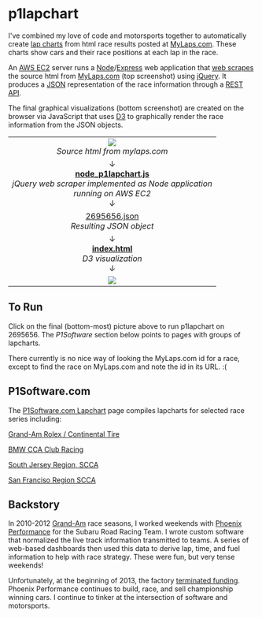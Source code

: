 p1lapchart
==========
I've combined my love of code and motorsports together to automatically create 
[lap charts](http://www.collinsdictionary.com/dictionary/english/lap-chart) from html race results posted at
[MyLaps.com](http://mylaps.com).  These charts show cars and their race positions at each lap in the race.

An [AWS EC2](http://aws.amazon.com/ec2/) server runs a [Node](http://nodejs.org)/[Express](http://expressjs.com/)
web application that [web scrapes](http://en.wikipedia.org/wiki/Web_scraping) the source html from 
[MyLaps.com](http://mylaps.com) (top screenshot) using
[jQuery](http://jquery.org).
It produces a [JSON](http://en.wikipedia.org/wiki/Json) representation of the race information through a 
[REST API](http://en.wikipedia.org/wiki/Representational_state_transfer).

The final graphical visualizations (bottom screenshot) are created on the browser via JavaScript that uses
[D3](http://d3js.org/) to graphically render the race information from the JSON objects.  

<table>
<tr><td align="center">
<a href="http://www.mylaps.com/en/lapchart/2695656"><img src="https://github.com/kenklin/p1lapchart/blob/master/images/p1lapchart-mylaps.png?raw=true"></a>
<br><i>Source html from mylaps.com
</td></tr>
<tr><td align="center">
&#8595;
<br><a href="https://github.com/kenklin/p1lapchart/blob/master/node-p1lapchart.js"><strong>node_p1lapchart.js</strong></a>
<br><i>jQuery web scraper implemented as Node application
<br>running on AWS EC2
<br>&#8595;
</td></tr>
<tr><td align="center">
<a href="https://github.com/kenklin/p1lapchart/blob/master/lapchart/2695656.json">2695656.json</a>
<br><i>Resulting JSON object
</td></tr>
<tr><td align="center">
&#8595;
<br><a href="https://github.com/kenklin/p1lapchart/blob/master/index.html"><strong>index.html</strong></a>
<br><i>D3 visualization
<br>&#8595;
</td></tr>
<tr><td align="center">
<a href="http://kenlin.com/x/p1lapchart/?id=2695656"><img src="https://github.com/kenklin/p1lapchart/blob/master/images/p1lapchart-d3.png?raw=true"></a>
</td></tr>
</table>

To Run
------
Click on the final (bottom-most) picture above to run p1lapchart on 2695656.
The *P1Software* section below points to pages with groups of lapcharts.

There currently is no nice way of looking the MyLaps.com id for a race,
except to find the race on MyLaps.com and note the id in its URL.  :(

P1Software.com
--------------
The [P1Software.com Lapchart](http://p1software.com/lapchart) page compiles lapcharts for selected race series including:

[Grand-Am Rolex / Continental Tire](http://p1software.com/lapchart/grand-american-road-racing-grand-am/)

[BMW CCA Club Racing](http://p1software.com/lapchart/bmw-cca-club-racing)

[South Jersey Region, SCCA](http://p1software.com/lapchart/south-jersey-region-scca)

[San Franciso Region SCCA](http://p1software.com/lapchart/san-francisco-region-scca)

Backstory
---------
In 2010-2012 [Grand-Am](http://grand-am.com) race seasons, I worked weekends with 
[Phoenix Performance](http://phoenixperformance-news.com/) for the Subaru Road Racing Team.
I wrote custom software that normalized the live track information transmitted to teams.
A series of web-based dashboards then used this data to derive lap, time, and fuel information
to help with race strategy.  These were fun, but very tense weekends!

Unfortunately, at the beginning of 2013, the factory [terminated funding](http://subiesport.tv/site/2013/02/subaru-terminating-road-racing-team/).
Phoenix Performance continues to build, race, and sell championship winning cars.
I continue to tinker at the intersection of software and motorsports.
